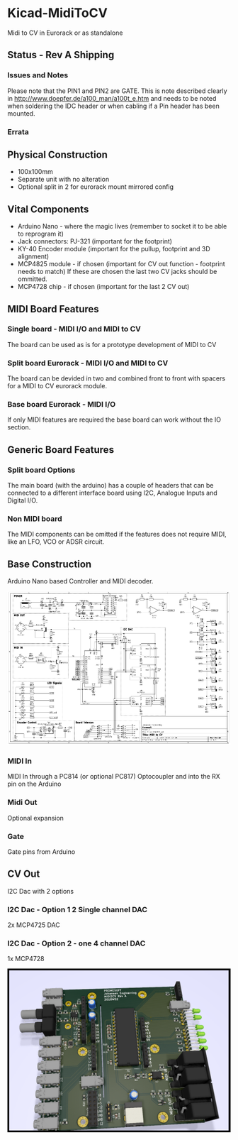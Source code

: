 # Kicad-MidiToCV
Midi to CV in Eurorack or as standalone

## Status - Rev A Shipping
### Issues and Notes
Please note that the PIN1 and PIN2 are GATE. This is note described clearly in http://www.doepfer.de/a100_man/a100t_e.htm and needs to be noted when soldering the IDC header or when cabling if a Pin header has been mounted.
### Errata

## Physical Construction
 - 100x100mm
 - Separate unit with no alteration
 - Optional split in 2 for eurorack mount mirrored config

## Vital Components
 - Arduino Nano - where the magic lives (remember to socket it to be able to reprogram it)
 - Jack connectors: PJ-321 (important for the footprint)
 - KY-40 Encoder module (important for the pullup, footprint and 3D alignment)
 - MCP4825 module - if chosen (important for CV out function - footprint needs to match)
 If these are chosen the last two CV jacks should be ommitted.
 - MCP4728 chip - if chosen (important for the last 2 CV out)

## MIDI Board Features
### Single board - MIDI I/O and MIDI to CV
The board can be used as is for a prototype development of MIDI to CV
### Split board Eurorack - MIDI I/O and MIDI to CV
The board can be devided in two and combined front to front with spacers for a MIDI to CV eurorack module.
### Base board Eurorack - MIDI I/O
If only MIDI features are required the base board can work without the IO section.

## Generic Board Features
### Split board Options
The main board (with the arduino) has a couple of headers that can be connected to a different interface board using I2C, Analogue Inputs and Digital I/O.
### Non MIDI board
The MIDI components can be omitted if the features does not require MIDI, like an LFO, VCO or ADSR circuit.

## Base Construction
Arduino Nano based Controller and MIDI decoder.

![](MIDI2CV_sch.png)
### MIDI In
MIDI In through a PC814 (or optional PC817) Optocoupler and into the RX pin on the Arduino

### Midi Out
Optional expansion

### Gate
Gate pins from Arduino

## CV Out
I2C Dac with 2 options
### I2C Dac - Option 1 2 Single channel DAC
2x MCP4725 DAC 
### I2C Dac - Option 2 - one 4 channel DAC
1x MCP4728

![](Kicad-Midi2CV-RevA_Top3D_3.png)
